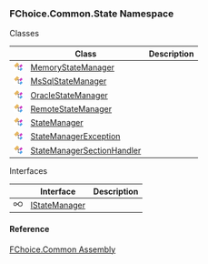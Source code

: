 ﻿### FChoice.Common.State Namespace

Classes

|   | Class | Description |
| --- | --- | --- |
| ![Class](dotnetimages/Class.png) | [MemoryStateManager](FChoice.Common~FChoice.Common.State.MemoryStateManager.md) |   |
| ![Class](dotnetimages/Class.png) | [MsSqlStateManager](FChoice.Common~FChoice.Common.State.MsSqlStateManager.md) |   |
| ![Class](dotnetimages/Class.png) | [OracleStateManager](FChoice.Common~FChoice.Common.State.OracleStateManager.md) |   |
| ![Class](dotnetimages/Class.png) | [RemoteStateManager](FChoice.Common~FChoice.Common.State.RemoteStateManager.md) |   |
| ![Class](dotnetimages/Class.png) | [StateManager](FChoice.Common~FChoice.Common.State.StateManager.md) |   |
| ![Class](dotnetimages/Class.png) | [StateManagerException](FChoice.Common~FChoice.Common.State.StateManagerException.md) |   |
| ![Class](dotnetimages/Class.png) | [StateManagerSectionHandler](FChoice.Common~FChoice.Common.State.StateManagerSectionHandler.md) |   |

Interfaces

|   | Interface | Description |
| --- | --- | --- |
| ![Interface](dotnetimages/Interface.png) | [IStateManager](FChoice.Common~FChoice.Common.State.IStateManager.md) |   |

#### Reference

[FChoice.Common Assembly](FChoice.Common.md)